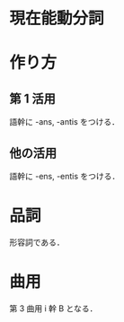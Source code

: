 現在能動分詞
===

# 作り方

## 第 1 活用

語幹に -ans, -antis をつける．

## 他の活用

語幹に -ens, -entis をつける．

# 品詞

形容詞である．

# 曲用

第 3 曲用 i 幹 B となる．


